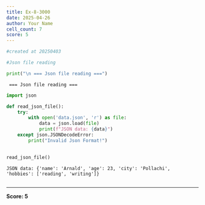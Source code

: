```yaml
---
title: Ex-8-3000
date: 2025-04-26
author: Your Name
cell_count: 7
score: 5
---
```


```python
#created at 20250403
```


```python
#Json file reading
```


```python
print("\n === Json file reading ===")
```

    
     === Json file reading ===



```python
import json
```


```python
def read_json_file():
    try:
        with open('data.json', 'r') as file:
            data = json.load(file)
            print(f"JSON data: {data}")
    except json.JSONDecodeError:
        print("Invalid Json Format!")
            
```


```python
read_json_file()
```

    JSON data: {'name': 'Arnald', 'age': 23, 'city': 'Pollachi', 'hobbies': ['reading', 'writing']}



```python

```


---
**Score: 5**